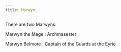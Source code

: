 ```yaml
---
title: Marwyn
---
```


There are two Marwyns:

Marwyn the Mage : Archmasester

Marwyn Belmore : Captain of the Guards at the Eyrie


